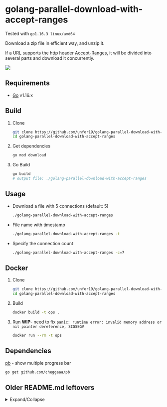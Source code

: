 # golang-parallel-download-with-accept-ranges

Tested with `go1.16.3 linux/amd64`

Download a zip file in efficient way, and unzip it.

If a URL supports the http header [Accept-Ranges](https://developer.mozilla.org/en-US/docs/Web/HTTP/Range_requests), it will be divided into several parts and download it concurrently.

![](https://github.com/jex-lin/golang-parallel-download-with-accept-ranges/blob/master/demo.gif)

## Requirements

- [Go](https://golang.org/doc/install) v1.16.x

## Build

1. Clone
    ```bash
    git clone https://github.com/unfor19/golang-parallel-download-with-accept-ranges.git && \
    cd golang-parallel-download-with-accept-ranges
    ```
1. Get dependencies
   ```bash
   go mod download
   ```
1. Go Build
   ```bash
   go build
   # output file: ./golang-parallel-download-with-accept-ranges
   ```

## Usage

- Download a file with 5 connections (default: 5)
  ```bash
  ./golang-parallel-download-with-accept-ranges
  ```
- File name with timestamp
  ```bash
  ./golang-parallel-download-with-accept-ranges -t
  ```
- Specify the connection count
  ```bash
  ./golang-parallel-download-with-accept-ranges -c=7
  ```

## Docker

1. Clone
    ```bash
    git clone https://github.com/unfor19/golang-parallel-download-with-accept-ranges.git && \
    cd golang-parallel-download-with-accept-ranges
    ```
1. Build
   ```bash
   docker build -t ops .
   ```
1. Run **WIP**- need to fix `panic: runtime error: invalid memory address or nil pointer dereference, SIGSEGV`
   ```bash
   docker run --rm -t ops
   ```

## Dependencies

[pb](github.com/cheggaaa/pb) - show multiple progress bar

```bash
go get github.com/cheggaaa/pb
```

## Older README.md leftovers

<details>

<summary>Expand/Collapse</summary>

# Compile command

mac

    GOOS=darwin GOARCH=amd64 go build -o download.command

windows

    GOOS=windows GOARCH=amd64 go build -o download.exe

# FIXME

* File's body download on windows is different from one on mac. (e.g. mp4)

# TODO

* Support request header


</details>